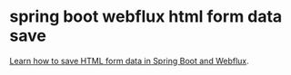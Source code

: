 # spring boot webflux html form data save
 [Learn how to save HTML form data in Spring Boot and Webflux](https://www.geekmj.org/spring-webflux-functional-html-form).
